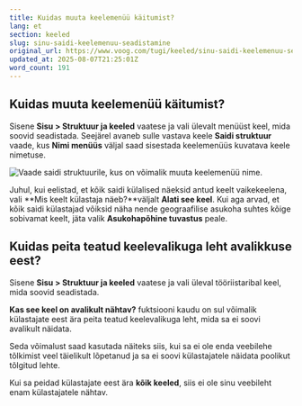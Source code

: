 ```yaml
---
title: Kuidas muuta keelemenüü käitumist?
lang: et
section: keeled
slug: sinu-saidi-keelemenuu-seadistamine
original_url: https://www.voog.com/tugi/keeled/sinu-saidi-keelemenuu-seadistamine
updated_at: 2025-08-07T21:25:01Z
word_count: 191
---
```

## Kuidas muuta keelemenüü käitumist?

Sisene **Sisu > Struktuur ja keeled** vaatese ja vali ülevalt menüüst keel, mida soovid seadistada. Seejärel avaneb sulle vastava keele **Saidi struktuur** vaade, kus **Nimi menüüs** väljal saad sisestada keelemenüüs kuvatava keele nimetuse.

![Vaade saidi struktuurile, kus on võimalik muuta keelemenüü nime.](https://media.voog.com/0000/0036/2183/photos/keele_nimi_menuus_block.webp "Vaade saidi struktuurile, kus on võimalik muuta keelemenüü nime.")

Juhul, kui eelistad, et kõik saidi külalised näeksid antud keelt vaikekeelena, vali **Mis keelt külastaja näeb?**väljalt **Alati see keel**. Kui aga arvad, et kõik saidi külastajad võiksid näha nende geograafilise asukoha suhtes kõige sobivamat keelt, jäta valik **Asukohapõhine tuvastus** peale.

## Kuidas peita teatud keelevalikuga leht avalikkuse eest?

Sisene **Sisu > Struktuur ja keeled** vaatese ja vali üleval tööriistaribal keel, mida soovid seadistada. 

**Kas see keel on avalikult nähtav?** fuktsiooni kaudu on sul võimalik külastajate eest ära peita teatud keelevalikuga leht, mida sa ei soovi avalikult näidata.

Seda võimalust saad kasutada näiteks siis, kui sa ei ole enda veebilehe tõlkimist veel täielikult lõpetanud ja sa ei soovi külastajatele näidata poolikut tõlgitud lehte.

Kui sa peidad külastajate eest ära **kõik keeled**, siis ei ole sinu veebileht enam külastajatele nähtav.
